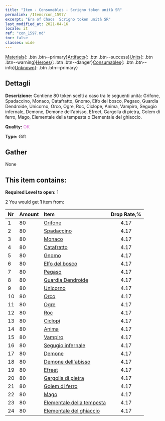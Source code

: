 ```yaml
---
title: "Item - Consumables - Scrigno token unità SR"
permalink: /Items/con_1597/
excerpt: "Era of Chaos  Scrigno token unità SR"
last_modified_at: 2021-04-16
locale: it
ref: "con_1597.md"
toc: false
classes: wide
---
```

 [Materials](/it/Items/){: .btn .btn--primary}[Artifacts](/it/Items/Artifacts/){: .btn .btn--success}[Units](/it/Items/Units/){: .btn .btn--warning}[Heroes](/it/Items/Heroes/){: .btn .btn--danger}[Consumables](/it/Items/Consumables/){: .btn .btn--info}[Unknown](/it/Items/Unknown/){: .btn .btn--primary}

## Dettagli
 **Descrizione:** Contiene 80 token scelti a caso tra le seguenti unità: Grifone, Spadaccino, Monaco, Catafratto, Gnomo, Elfo del bosco, Pegaso, Guardia Dendroide, Unicorno, Orco, Ogre, Roc, Ciclope, Anima, Vampiro, Segugio infernale, Demone, Demone dell'abisso, Efreet, Gargolla di pietra, Golem di ferro, Mago, Elementale della tempesta o Elementale del ghiaccio.

 **Quality:** <span style="color: #DA70D6">OK</span>

 **Type:** Gift

## Gather

  None

## This item contains:

 **Required Level to open:** 1

 2 You would get **1** item  from:

  | Nr | Amount |     Item    | Drop Rate,% |
  |:---|:-------|:------------|:---------:|
  | 1 | 80 | [Grifone](/it/Items/unt_192/) | 4.17 | 
  | 2 | 80 | [Spadaccino](/it/Items/unt_193/) | 4.17 | 
  | 3 | 80 | [Monaco](/it/Items/unt_194/) | 4.17 | 
  | 4 | 80 | [Catafratto](/it/Items/unt_195/) | 4.17 | 
  | 5 | 80 | [Gnomo](/it/Items/unt_200/) | 4.17 | 
  | 6 | 80 | [Elfo del bosco](/it/Items/unt_201/) | 4.17 | 
  | 7 | 80 | [Pegaso](/it/Items/unt_202/) | 4.17 | 
  | 8 | 80 | [Guardia Dendroide](/it/Items/unt_203/) | 4.17 | 
  | 9 | 80 | [Unicorno](/it/Items/unt_204/) | 4.17 | 
  | 10 | 80 | [Orco](/it/Items/unt_219/) | 4.17 | 
  | 11 | 80 | [Ogre](/it/Items/unt_220/) | 4.17 | 
  | 12 | 80 | [Roc](/it/Items/unt_221/) | 4.17 | 
  | 13 | 80 | [Ciclopi](/it/Items/unt_222/) | 4.17 | 
  | 14 | 80 | [Anima](/it/Items/unt_210/) | 4.17 | 
  | 15 | 80 | [Vampiro](/it/Items/unt_211/) | 4.17 | 
  | 16 | 80 | [Segugio infernale](/it/Items/unt_228/) | 4.17 | 
  | 17 | 80 | [Demone](/it/Items/unt_229/) | 4.17 | 
  | 18 | 80 | [Demone dell'abisso](/it/Items/unt_230/) | 4.17 | 
  | 19 | 80 | [Efreet](/it/Items/unt_231/) | 4.17 | 
  | 20 | 80 | [Gargolla di pietra](/it/Items/unt_236/) | 4.17 | 
  | 21 | 80 | [Golem di ferro](/it/Items/unt_237/) | 4.17 | 
  | 22 | 80 | [Mago](/it/Items/unt_238/) | 4.17 | 
  | 23 | 80 | [Elementale della tempesta](/it/Items/unt_263/) | 4.17 | 
  | 24 | 80 | [Elementale del ghiaccio](/it/Items/unt_264/) | 4.17 | 
